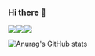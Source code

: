 ### Hi there 👋

<img src="https://img.shields.io/badge/Python-306998?style=flat&logo=python&logoColor=ffffff"/><img src="https://img.shields.io/badge/C-A8B9CC?style=flat&logo=C&logoColor=ffffff"/><img src="https://img.shields.io/badge/Kotlin-7F52FF?style=flat&logo=Kotlin&logoColor=ffffff"/>

![Anurag's GitHub stats](https://github-readme-stats.vercel.app/api?username=syk001108&show_icons=true&theme=cobalt2)
<!--
**syk001108/syk001108** is a ✨ _special_ ✨ repository because its `README.md` (this file) appears on your GitHub profile.

Here are some ideas to get you started:

- 🔭 I’m currently working on ...
- 🌱 I’m currently learning ...
- 👯 I’m looking to collaborate on ...
- 🤔 I’m looking for help with ...
- 💬 Ask me about ...
- 📫 How to reach me: ...
- 😄 Pronouns: ...
- ⚡ Fun fact: ...
-->
